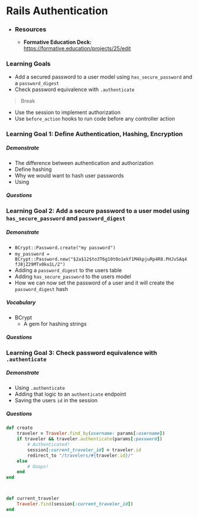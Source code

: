 # Rails Authentication

* ### Resources

  - **Formative Education Deck:** <https://formative.education/projects/25/edit>



### Learning Goals

* Add a secured password to a user model using `has_secure_password` and a `password_digest`
* Check password equivalence with `.authenticate`

> Break
- Use the session to implement authorization
- Use `before_action` hooks to run code before any controller action



### Learning Goal 1: Define Authentication, Hashing, Encryption
##### Demonstrate
* The difference between authentication and authorization
* Define hashing
* Why we would want to hash user passwords
* Using 

##### Questions 





### Learning Goal 2: Add a secure password to a user model using `has_secure_password` and `password_digest`

##### Demonstrate

- `BCrypt::Password.create("my password")`
- `my_password = BCrypt::Password.new("$2a$12$to3T6g10t0o1ekf1M4kpjuRp4R8.PHJvSAq4
  fJ8jZ29MTx0ku1L/2")`
- Adding a `password_digest` to the users table
- Adding `has_secure_password` to the users model
- How we can now set the password of a user and it will create the `password_digest` hash

##### Vocabulary

- BCrypt 
  - A gem for hashing strings

##### Questions 




### Learning Goal 3: Check password equivalence with `.authenticate`

##### Demonstrate

- Using `.authenticate`
- Adding that logic to an `authenticate` endpoint
- Saving the users `id` in the session

##### Questions 





```ruby
def create
    traveler = Traveler.find_by(username: params[:username])
    if traveler && traveler.authenticate(params[:password])
        # Authenticated!
        session[:current_traveler_id] = traveler.id
        redirect_to "/travelers/#{traveler.id}/"
    else
        # Ooops!
    end
end



def current_traveler
    Traveler.find(session[:current_traveler_id])
end
```